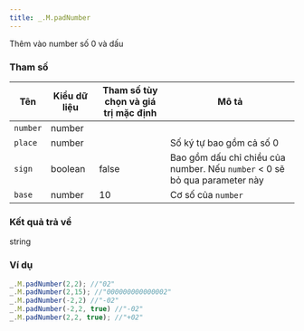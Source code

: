 ```yaml
---
title: _.M.padNumber
---
```


Thêm vào number số 0 và dấu

### Tham số
<table class="table table-striped">
    <thead>
    <tr>
        <th>Tên</th>
        <th>Kiểu dữ liệu</th>
        <th>Tham số tùy chọn và giá trị mặc định</th>
        <th>Mô tả</th>
    </tr>
    </thead>
    <tbody>
    <tr>
        <td><code>number</code></td>
        <td>number</td>
        <td></td>
        <td></td>
    </tr>
    <tr>
        <td><code>place</code></td>
        <td>number</td>
        <td></td>
        <td>Số ký tự bao gồm cả số 0</td>
    </tr>
    <tr>
        <td><code>sign</code></td>
        <td>boolean</td>
        <td>false</td>
        <td>Bao gồm dấu chỉ chiều của number. Nếu <code>number</code> < 0 sẽ bỏ qua parameter này</td>
    </tr>
    <tr>
        <td><code>base</code></td>
        <td>number</td>
        <td>10</td>
        <td>Cơ số của <code>number</code></td>
    </tr>
    </tbody>
</table>

### Kết quả trả về
<dl class="dl-horizontal">
    <dt>string</dt>
    <dd></dd>
</dl>

### Ví dụ
```js
_.M.padNumber(2,2); //"02"
_.M.padNumber(2,15); //"000000000000002"
_.M.padNumber(-2,2) //"-02"
_.M.padNumber(-2,2, true) //"-02"
_.M.padNumber(2,2, true); //"+02"
```
